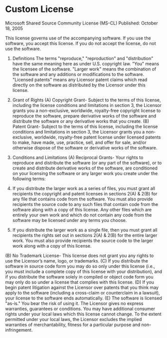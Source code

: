 # Custom License
Microsoft Shared Source Community License (MS-CL)
Published: October 18, 2005

This license governs use of the accompanying software. If you use the software,
you accept this license. If you do not accept the license, do not use the
software.

1. Definitions
The terms "reproduce," "reproduction" and "distribution" have the same meaning
here as under U.S. copyright law.
"You" means the licensee of the software.
"Larger work" means the combination of the software and any additions or
modifications to the software.
"Licensed patents" means any Licensor patent claims which read directly on the
software as distributed by the Licensor under this license.

2. Grant of Rights
(A) Copyright Grant- Subject to the terms of this license, including the
license conditions and limitations in section 3, the Licensor grants you a
non-exclusive, worldwide, royalty-free copyright license to reproduce the
software, prepare derivative works of the software and distribute the software
or any derivative works that you create.
(B) Patent Grant- Subject to the terms of this license, including the license
conditions and limitations in section 3, the Licensor grants you a non-exclusive,
worldwide, royalty-free patent license under licensed patents to make, have
made, use, practice, sell, and offer for sale, and/or otherwise dispose of the
software or derivative works of the software.

3. Conditions and Limitations
(A) Reciprocal Grants- Your rights to reproduce and distribute the software (or
any part of the software), or to create and distribute derivative works of the
software, are conditioned on your licensing the software or any larger work you
create under the following terms:

1. If you distribute the larger work as a series of files, you must grant all
recipients the copyright and patent licenses in sections 2(A) & 2(B) for
any file that contains code from the software. You must also provide
recipients the source code to any such files that contain code from the
software along with a copy of this license. Any other files which are
entirely your own work and which do not contain any code from the software
may be licensed under any terms you choose.

2. If you distribute the larger work as a single file, then you must grant
all recipients the rights set out in sections 2(A) & 2(B) for the entire
larger work. You must also provide recipients the source code to the
larger work along with a copy of this license.

(B) No Trademark License- This license does not grant you any rights to use the Licensor’s name, logo, or trademarks.
(C) If you distribute the software in source code form you may do so only under
this license (i.e., you must include a complete copy of this license with your
distribution), and if you distribute the software solely in compiled or object
code form you may only do so under a license that complies with this license.
(D) If you begin patent litigation against the Licensor over patents that you
think may apply to the software (including a cross-claim or counterclaim in a
lawsuit), your license to the software ends automatically.
(E) The software is licensed "as-is." You bear the risk of using it. The Licensor
gives no express warranties, guarantees or conditions. You may have additional
consumer rights under your local laws which this license cannot change. To the
extent permitted under your local laws, the Licensor excludes the implied
warranties of merchantability, fitness for a particular purpose and
non-infringement.